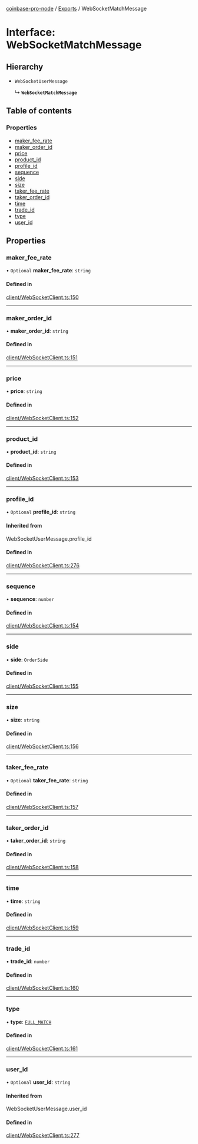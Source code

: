 [coinbase-pro-node](../README.md) / [Exports](../modules.md) / WebSocketMatchMessage

# Interface: WebSocketMatchMessage

## Hierarchy

- `WebSocketUserMessage`

  ↳ **`WebSocketMatchMessage`**

## Table of contents

### Properties

- [maker_fee_rate](WebSocketMatchMessage.md#maker_fee_rate)
- [maker_order_id](WebSocketMatchMessage.md#maker_order_id)
- [price](WebSocketMatchMessage.md#price)
- [product_id](WebSocketMatchMessage.md#product_id)
- [profile_id](WebSocketMatchMessage.md#profile_id)
- [sequence](WebSocketMatchMessage.md#sequence)
- [side](WebSocketMatchMessage.md#side)
- [size](WebSocketMatchMessage.md#size)
- [taker_fee_rate](WebSocketMatchMessage.md#taker_fee_rate)
- [taker_order_id](WebSocketMatchMessage.md#taker_order_id)
- [time](WebSocketMatchMessage.md#time)
- [trade_id](WebSocketMatchMessage.md#trade_id)
- [type](WebSocketMatchMessage.md#type)
- [user_id](WebSocketMatchMessage.md#user_id)

## Properties

### maker_fee_rate

• `Optional` **maker_fee_rate**: `string`

#### Defined in

[client/WebSocketClient.ts:150](https://github.com/bennycode/coinbase-pro-node/blob/caaa670/src/client/WebSocketClient.ts#L150)

---

### maker_order_id

• **maker_order_id**: `string`

#### Defined in

[client/WebSocketClient.ts:151](https://github.com/bennycode/coinbase-pro-node/blob/caaa670/src/client/WebSocketClient.ts#L151)

---

### price

• **price**: `string`

#### Defined in

[client/WebSocketClient.ts:152](https://github.com/bennycode/coinbase-pro-node/blob/caaa670/src/client/WebSocketClient.ts#L152)

---

### product_id

• **product_id**: `string`

#### Defined in

[client/WebSocketClient.ts:153](https://github.com/bennycode/coinbase-pro-node/blob/caaa670/src/client/WebSocketClient.ts#L153)

---

### profile_id

• `Optional` **profile_id**: `string`

#### Inherited from

WebSocketUserMessage.profile_id

#### Defined in

[client/WebSocketClient.ts:276](https://github.com/bennycode/coinbase-pro-node/blob/caaa670/src/client/WebSocketClient.ts#L276)

---

### sequence

• **sequence**: `number`

#### Defined in

[client/WebSocketClient.ts:154](https://github.com/bennycode/coinbase-pro-node/blob/caaa670/src/client/WebSocketClient.ts#L154)

---

### side

• **side**: `OrderSide`

#### Defined in

[client/WebSocketClient.ts:155](https://github.com/bennycode/coinbase-pro-node/blob/caaa670/src/client/WebSocketClient.ts#L155)

---

### size

• **size**: `string`

#### Defined in

[client/WebSocketClient.ts:156](https://github.com/bennycode/coinbase-pro-node/blob/caaa670/src/client/WebSocketClient.ts#L156)

---

### taker_fee_rate

• `Optional` **taker_fee_rate**: `string`

#### Defined in

[client/WebSocketClient.ts:157](https://github.com/bennycode/coinbase-pro-node/blob/caaa670/src/client/WebSocketClient.ts#L157)

---

### taker_order_id

• **taker_order_id**: `string`

#### Defined in

[client/WebSocketClient.ts:158](https://github.com/bennycode/coinbase-pro-node/blob/caaa670/src/client/WebSocketClient.ts#L158)

---

### time

• **time**: `string`

#### Defined in

[client/WebSocketClient.ts:159](https://github.com/bennycode/coinbase-pro-node/blob/caaa670/src/client/WebSocketClient.ts#L159)

---

### trade_id

• **trade_id**: `number`

#### Defined in

[client/WebSocketClient.ts:160](https://github.com/bennycode/coinbase-pro-node/blob/caaa670/src/client/WebSocketClient.ts#L160)

---

### type

• **type**: [`FULL_MATCH`](../enums/WebSocketResponseType.md#full_match)

#### Defined in

[client/WebSocketClient.ts:161](https://github.com/bennycode/coinbase-pro-node/blob/caaa670/src/client/WebSocketClient.ts#L161)

---

### user_id

• `Optional` **user_id**: `string`

#### Inherited from

WebSocketUserMessage.user_id

#### Defined in

[client/WebSocketClient.ts:277](https://github.com/bennycode/coinbase-pro-node/blob/caaa670/src/client/WebSocketClient.ts#L277)
